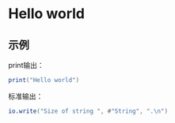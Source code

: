 # Hello world

## 示例

print输出：

```lua
print("Hello world")
```

标准输出：

```lua
io.write("Size of string ", #"String", ".\n")
```
